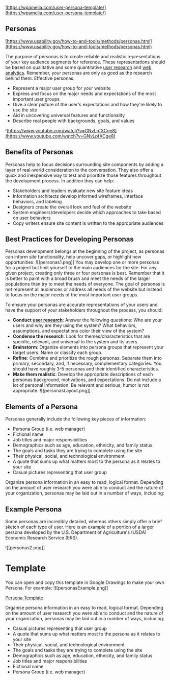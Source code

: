 [https://wpamelia.com/user-persona-template/](https://wpamelia.com/user-persona-template/)

## Personas

[](https://www.google.com/url?q=https%3A%2F%2Fwww.usability.gov%2Fhow-to-and-tools%2Fmethods%2Fpersonas.html&sa=D&sntz=1&usg=AFQjCNHXwa9jhI_Ys7KHT8IBn3CZNK89ZA)[https://www.usability.gov/how-to-and-tools/methods/personas.html](https://www.usability.gov/how-to-and-tools/methods/personas.html)

The purpose of personas is to create reliable and realistic representations of your key audience segments for reference. These representations should be based on qualitative and some quantitative [user research](https://www.google.com/url?q=https%3A%2F%2Fwww.usability.gov%2Fwhat-and-why%2Fuser-research.html&sa=D&sntz=1&usg=AFQjCNGW88GkzaKuq_AXKT5U4BZ1MOKmQw) and [web analytics](https://www.google.com/url?q=https%3A%2F%2Fwww.usability.gov%2Fwhat-and-why%2Fweb-analytics.html&sa=D&sntz=1&usg=AFQjCNGeiAeGHz2HjREk-6oqTtsrbmOAVw). Remember, your personas are only as good as the research behind them. Effective personas:

- Represent a major user group for your website
- Express and focus on the major needs and expectations of the most important user groups
- Give a clear picture of the user's expectations and how they're likely to use the site
- Aid in uncovering universal features and functionality
- Describe real people with backgrounds, goals, and values

![https://www.youtube.com/watch?v=GNvLpfXCge8](https://www.youtube.com/watch?v=GNvLpfXCge8)

## **Benefits of Personas**

Personas help to focus decisions surrounding site components by adding a layer of real-world consideration to the conversation. They also offer a quick and inexpensive way to test and prioritize those features throughout the development process. In addition they can help:

- Stakeholders and leaders evaluate new site feature ideas
- Information architects develop informed wireframes, interface behaviors, and labeling
- Designers create the overall look and feel of the website
- System engineers/developers decide which approaches to take based on user behaviors
- Copy writers ensure site content is written to the appropriate audiences

## **Best Practices for Developing Personas**

Personas development belongs at the beginning of the project, as personas can inform site functionality, help uncover gaps, or highlight new opportunities.
![[personas1.png]]
You may develop one or more personas for a project but limit yourself to the main audiences for the site. For any given project, creating only three or four personas is best. Remember that it is better to paint with a broad brush and meet the needs of the larger populations than try to meet the needs of everyone. The goal of personas is not represent all audiences or address all needs of the website but instead to focus on the major needs of the most important user groups.

To ensure your personas are accurate representations of your users and have the support of your stakeholders throughout the process, you should:

- **Conduct [user research](https://www.google.com/url?q=https%3A%2F%2Fwww.usability.gov%2Fwhat-and-why%2Fuser-research.html&sa=D&sntz=1&usg=AFQjCNGW88GkzaKuq_AXKT5U4BZ1MOKmQw)**: Answer the following questions: Who are your users and why are they using the system? What behaviors, assumptions, and expectations color their view of the system?
- **Condense the research**: Look for themes/characteristics that are specific, relevant, and universal to the system and its users.
- **Brainstorm**: Organize elements into persona groups that represent your target users. Name or classify each group.
- **Refine**: Combine and prioritize the rough personas. Separate them into primary, secondary, and, if necessary, complementary categories. You should have roughly 3-5 personas and their identified characteristics.
- **Make them realistic**: Develop the appropriate descriptions of each personas background, motivations, and expectations. Do not include a lot of personal information. Be relevant and serious; humor is not appropriate.
![[personasLayout.png]]


## **Elements of a Persona**

Personas generally include the following key pieces of information:

- Persona Group (i.e. web manager)
- Fictional name
- Job titles and major responsibilities
- Demographics such as age, education, ethnicity, and family status
- The goals and tasks they are trying to complete using the site
- Their physical, social, and technological environment
- A quote that sums up what matters most to the persona as it relates to your site
- Casual pictures representing that user group

Organize persona information in an easy to read, logical format. Depending on the amount of user research you were able to conduct and the nature of your organization, personas may be laid out in a number of ways, including:

## **Example Persona**

Some personas are incredibly detailed, whereas others simply offer a brief sketch of each type of user. Here is an example of a portion of a larger persona developed by the U.S. Department of Agriculture's (USDA) Economic Research Service (ERS).

![[personas2.png]]

# Template

You can open and copy this template in Google Drawings to make your own Persona. For example:
![[personasExample.png]]


[Persona Template](https://docs.google.com/drawings/d/1gCdnsOmtFwSTU1sIuf6fNXg1upMbqFZYyH4lGsQUIpU/edit?usp=drivesdk)

Organise persona information in an easy to read, logical format. Depending on the amount of user research you were able to conduct and the nature of your organization, personas may be laid out in a number of ways, including:

- Casual pictures representing that user group
- A quote that sums up what matters most to the persona as it relates to your site
- Their physical, social, and technological environment
- The goals and tasks they are trying to complete using the site
- Demographics such as age, education, ethnicity, and family status
- Job titles and major responsibilities
- Fictional name
- Persona Group (i.e. web manager)
